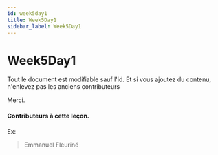 ```yaml
---
id: week5day1 
title: Week5Day1
sidebar_label: Week5Day1
---
```


# Week5Day1


Tout le document est modifiable sauf l'id. Et si vous ajoutez du contenu, n'enlevez pas les anciens contributeurs

Merci.

#### Contributeurs à cette leçon.

Ex:

> Emmanuel Fleuriné
